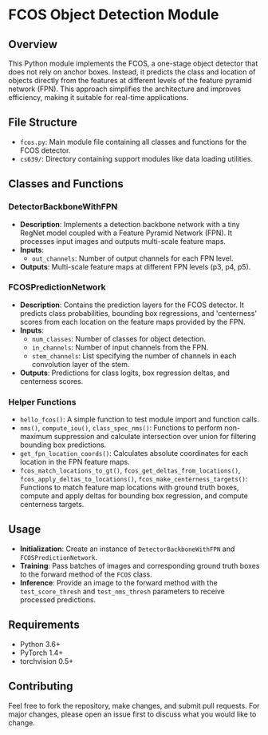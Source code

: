# FCOS Object Detection Module

## Overview

This Python module implements the FCOS, a one-stage object detector that does not rely on anchor boxes. Instead, it predicts the class and location of objects directly from the features at different levels of the feature pyramid network (FPN). This approach simplifies the architecture and improves efficiency, making it suitable for real-time applications.

## File Structure

- `fcos.py`: Main module file containing all classes and functions for the FCOS detector.
- `cs639/`: Directory containing support modules like data loading utilities.

## Classes and Functions

### DetectorBackboneWithFPN

- **Description**: Implements a detection backbone network with a tiny RegNet model coupled with a Feature Pyramid Network (FPN). It processes input images and outputs multi-scale feature maps.
- **Inputs**:
  - `out_channels`: Number of output channels for each FPN level.
- **Outputs**: Multi-scale feature maps at different FPN levels (p3, p4, p5).

### FCOSPredictionNetwork

- **Description**: Contains the prediction layers for the FCOS detector. It predicts class probabilities, bounding box regressions, and 'centerness' scores from each location on the feature maps provided by the FPN.
- **Inputs**:
  - `num_classes`: Number of classes for object detection.
  - `in_channels`: Number of input channels from the FPN.
  - `stem_channels`: List specifying the number of channels in each convolution layer of the stem.
- **Outputs**: Predictions for class logits, box regression deltas, and centerness scores.

### Helper Functions

- `hello_fcos()`: A simple function to test module import and function calls.
- `nms()`, `compute_iou()`, `class_spec_nms()`: Functions to perform non-maximum suppression and calculate intersection over union for filtering bounding box predictions.
- `get_fpn_location_coords()`: Calculates absolute coordinates for each location in the FPN feature maps.
- `fcos_match_locations_to_gt()`, `fcos_get_deltas_from_locations()`, `fcos_apply_deltas_to_locations()`, `fcos_make_centerness_targets()`: Functions to match feature map locations with ground truth boxes, compute and apply deltas for bounding box regression, and compute centerness targets.

## Usage

- **Initialization**: Create an instance of `DetectorBackboneWithFPN` and `FCOSPredictionNetwork`.
- **Training**: Pass batches of images and corresponding ground truth boxes to the forward method of the `FCOS` class.
- **Inference**: Provide an image to the forward method with the `test_score_thresh` and `test_nms_thresh` parameters to receive processed predictions.

## Requirements

- Python 3.6+
- PyTorch 1.4+
- torchvision 0.5+

## Contributing

Feel free to fork the repository, make changes, and submit pull requests. For major changes, please open an issue first to discuss what you would like to change.

